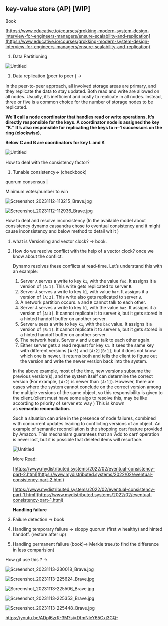 ## key-value store (AP) [WIP]

Book

[https://www.educative.io/courses/grokking-modern-system-design-interview-for-engineers-managers/ensure-scalability-and-replication](https://www.educative.io/courses/grokking-modern-system-design-interview-for-engineers-managers/ensure-scalability-and-replication)

1. Data Partitioning

![Untitled](./images/Untitled.png)

1. Data replication (peer to peer ) →

In the peer-to-peer approach, all involved storage areas are primary, and they replicate the data to stay updated. Both read and write are allowed on all nodes. Usually, it’s inefficient and costly to replicate in all nodes. Instead, three or five is a common choice for the number of storage nodes to be replicated.

**We’ll call a node coordinator that handles read or write operations. It’s directly responsible for the keys. A coordinator node is assigned the key “K.” It’s also responsible for replicating the keys to n−1 successors on the ring (clockwise).**

**Below** **C and B are coordinators for key L and K**

![Untitled](./images/Untitled%201.png)

How to deal with the consistency factor? 

1. Tunable consistency→ (checkbook)

 quorum consensus | 

Minimum votes/number to win

![Screenshot_20231112-113215_Brave.jpg](./images/Screenshot_20231112-113215_Brave.jpg)

![Screenshot_20231112-112936_Brave.jpg](./images/Screenshot_20231112-112936_Brave.jpg)

How to deal and resolve inconsistency (In the available model about consistency dynamo cassandra chose to eventual consistency and it might cause inconsistency and below method to detail wit it )

1. what is Versioning and vector clock? → book.
2. How do we resolve conflict with the help of a vector clock? once we know about the conflict.
    
    
    Dynamo resolves these conflicts at read-time. Let’s understand this with an example:
    
    1. Server `A` serves a write to key `k1`, with the value `foo`. It assigns it a version of `[A:1]`. This write gets replicated to server `B`.
    2. Server `A` serves a write to key `k1`, with value `bar`. It assigns it a version of `[A:2]`. This write also gets replicated to server `B`.
    3. A network partition occurs. `A` and `B` cannot talk to each other.
    4. Server `A` serves a write to key `k1`, with the value `baz`. It assigns it a version of `[A:3]`. It cannot replicate it to server `B`, but it gets stored in a hinted handoff buffer on another server.
    5. Server `B` sees a write to key `k1`, with the `bax` value. It assigns it a version of `[B:1]`. It cannot replicate it to server `A`, but it gets stored in a hinted handoff buffer on another server.
    6. The network heals. Server `A` and `B` can talk to each other again.
    7. Either server gets a read request for key `k1`. It sees the same key with different versions `[A:3]` and `[A:2][B:1]`, but it does not know which one is newer. It returns both and tells the client to figure out the version and write the newer version back into the system.
    
    In the above example, most of the time, new versions subsume the previous version(s), and the system itself can determine the correct version (For example, `[A:2]` is newer than `[A:1]`). However, there are cases where the system cannot conclude on the correct version among the multiple versions of the same object, so this responsibility is given to the client.(client must have some algo to resolve this, may be like according to  priority of server etc way ) This is known as **semantic reconciliation.**
    
    Such a situation can arise in the presence of node failures, combined with concurrent updates leading to conflicting versions of an object. An example of semantic reconciliation is the shopping cart feature provided by Amazon. This mechanism guarantees that an ‘Add to cart’ operation is never lost, but it is possible that deleted items will resurface.
    
    ![Untitled](./images/Untitled%202.png)
    
    More Read:
    
     [https://www.mydistributed.systems/2022/02/eventual-consistency-part-2.html](https://www.mydistributed.systems/2022/02/eventual-consistency-part-2.html)
    
    [https://www.mydistributed.systems/2022/02/eventual-consistency-part-1.html](https://www.mydistributed.systems/2022/02/eventual-consistency-part-1.html)
    

      **Handling failure**

1. Failure detection  → book
2. Handling temporary failure → sloppy quorum (first w healthy) and hinted handoff. (restore after up)

1. Handling permanent failure (book)→ Merkle tree.(to find the difference in less comparision)

How git use this ? → 

![Screenshot_20231113-230018_Brave.jpg](./images/Screenshot_20231113-230018_Brave.jpg)

![Screenshot_20231113-225624_Brave.jpg](./images/Screenshot_20231113-225624_Brave.jpg)

![Screenshot_20231113-225506_Brave.jpg](./images/Screenshot_20231113-225506_Brave.jpg)

![Screenshot_20231113-225353_Brave.jpg](./images/Screenshot_20231113-225353_Brave.jpg)

![Screenshot_20231113-225448_Brave.jpg](./images/Screenshot_20231113-225448_Brave.jpg)

https://youtu.be/ADpI6zrR-3M?si=DfmNleY65Cxj3GQ-